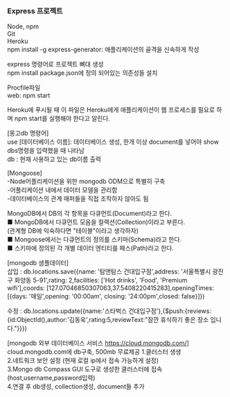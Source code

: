 ### Express 프로젝트   
Node, npm   
Git   
Heroku   
npm install -g express-generator: 애플리케이션의 골격을 신속하게 작성
   
express  명령어로 프로젝트 뼈대 생성   
npm install   package.json에 정의 되어있는 의존성들 설치   


Procfile파일      
web: npm start   

Heroku에 푸시될 때 이 파일은 Heroku에게 애플리케이션이 웹 프로세스를 필요로 하며 npm 
start를 실행해야 한다고 알린다.   


[몽고db 명령어]   
use [데이터베이스 이름]: 데이터베이스 생성, 한개 이상 document를 넣어야 show dbs명령을 입력했을 때 나타남   
db : 현재 사용하고 있는 db이름 출력    
   
[Mongoose]   
-Node어플리케이션을 위한 mongodb ODM으로 특별히 구축   
-어플리케이션 내에서 데이터 모델을 관리함   
-데이터베이스의 관계 매퍼들을 직접 조작하지 않아도 됨   
   
MongoDB에서 DB의 각 항목을 다큐먼트(Document)라고 한다.   
■ MongoDB에서 다큐먼트 모음을 컬렉션(Collection)이라고 부른다.   
(관계형 DB에 익숙하다면 "테이블"이라고 생각하자)    
■ Mongoose에서는 다큐먼트의 정의를 스키마(Schema)라고 한다.   
■ 스키마에 정의된 각 개별 데이터 엔티티를 패스(Path)라고 한다.  

[mongodb 샘플데이터]   
삽입 : db.locations.save({name: '탐앤탐스 건대입구점',address: '서울특별시 광진구 화양동 5-91',rating: 2,facilities: ['Hot drinks', 'Food', 'Premium wifi'],coords: [127.07046850307063,37.5408220415283],openingTimes: [{days: '매일',opening: '00:00am', closing: '24:00pm',closed: false}]})   

수정 : db.locations.update({name:'스타벅스 건대입구점'},{$push:{reviews:{id:ObjectId(),author:'김동욱',rating:5,reviewText:"잠깐 휴식하기 좋은 장소 입니다."}}})   


[mongodb 외부 데이터베이스 서비스 https://cloud.mongodb.com/]      
cloud.mongodb.com에 db구축, 500mb 무료제공
1.클러스터 생생   
2.네트워크 보안 설정 (현재 로컬 ip에서 접속 가능하게 설정)   
3.Mongo db Compass GUI 도구로 생성한 클러스터에 접속 (host,username,password입력)   
4.연결 후 db생성, collection생성, document들 추가    

   



